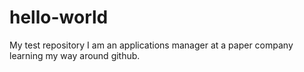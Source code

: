 # hello-world
My test repository
I am an applications manager at a paper company learning my way around github.
